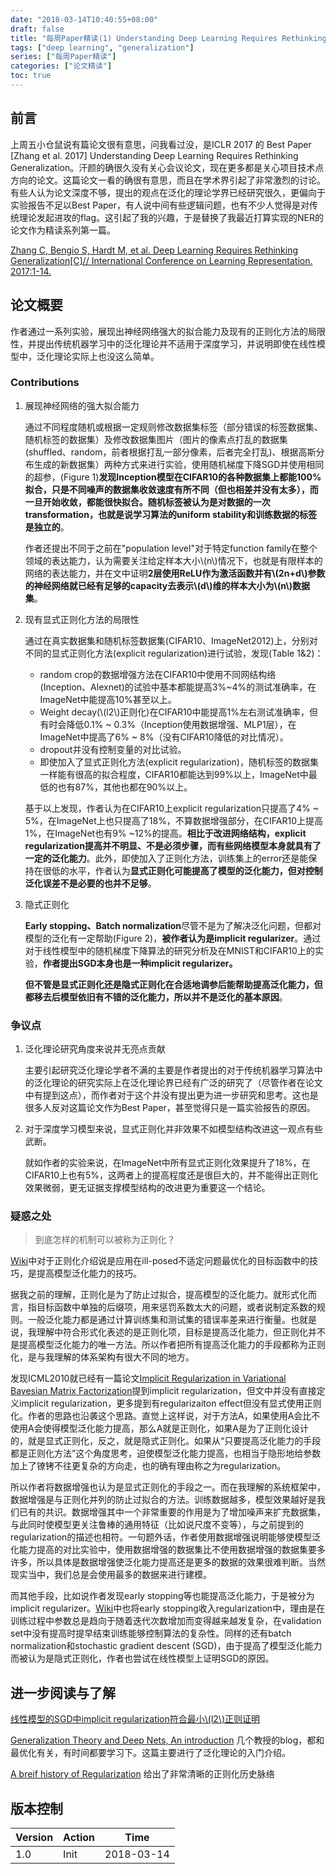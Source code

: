 ```yaml
---
date: "2018-03-14T10:40:55+08:00"
draft: false
title: "每周Paper精读(1) Understanding Deep Learning Requires Rethinking Generalization"
tags: ["deep learning", "generalization"]
series: ["每周Paper精读"]
categories: ["论文精读"]
toc: true
---
```


## 前言

上周五小仓鼠说有篇论文很有意思，问我看过没，是ICLR 2017 的 Best Paper [Zhang et al. 2017] Understanding Deep Learning Requires Rethinking Generalization。汗颜的确很久没有关心会议论文，现在更多都是关心项目技术点方向的论文。这篇论文一看的确很有意思，而且在学术界引起了非常激烈的讨论。有些人认为论文深度不够，提出的观点在泛化的理论学界已经研究很久，更偏向于实验报告不足以Best Paper，有人说中间有些逻辑问题，也有不少人觉得是对传统理论发起进攻的flag。这引起了我的兴趣，于是替换了我最近打算实现的NER的论文作为精读系列第一篇。

[Zhang C, Bengio S, Hardt M, et al. Deep Learning Requires Rethinking Generalization[C]// International Conference on Learning Representation. 2017:1-14.](https://arxiv.org/abs/1611.03530)

## 论文概要

作者通过一系列实验，展现出神经网络强大的拟合能力及现有的正则化方法的局限性，并提出传统机器学习中的泛化理论并不适用于深度学习，并说明即使在线性模型中，泛化理论实际上也没这么简单。

### Contributions

1. 展现神经网络的强大拟合能力

	通过不同程度随机或根据一定规则修改数据集标签（部分错误的标签数据集、随机标签的数据集）及修改数据集图片（图片的像素点打乱的数据集(shuffled、random，前者根据打乱一部分像素，后者完全打乱)、根据高斯分布生成的新数据集）两种方式来进行实验，使用随机梯度下降SGD并使用相同的超参，(Figure 1)**发现Inception模型在CIFAR10的各种数据集上都能100%拟合，只是不同噪声的数据集收敛速度有所不同（但也相差并没有太多），而一旦开始收敛，都能很快拟合。随机标签被认为是对数据的一次transformation，也就是说学习算法的uniform stability和训练数据的标签是独立的**。

	作者还提出不同于之前在"population level"对于特定function family在整个领域的表达能力，认为需要关注给定样本大小\\(n\\)情况下，也就是有限样本的网络的表达能力，并在文中证明**2层使用ReLU作为激活函数并有\\(2n+d\\)参数的神经网络就已经有足够的capacity去表示\\(d\\)维的样本大小为\\(n\\)数据集**。

2. 现有显式正则化方法的局限性

	通过在真实数据集和随机标签数据集(CIFAR10、ImageNet2012)上，分别对不同的显式正则化方法(explicit regularization)进行试验，发现(Table 1&2)：

	* random crop的数据增强方法在CIFAR10中使用不同网结构络(Inception、Alexnet)的试验中基本都能提高3%~4%的测试准确率，在ImageNet中能提高10%甚至以上。
	* Weight decay(\\(l2\\)正则化)在CIFAR10中能提高1%左右测试准确率，但有时会降低0.1% ~ 0.3%（Inception使用数据增强、MLP1层），在ImageNet中提高了6% ~ 8%（没有CIFAR10降低的对比情况）。
	* dropout并没有控制变量的对比试验。
	* 即使加入了显式正则化方法(explicit regularization)，随机标签的数据集一样能有很高的拟合程度，CIFAR10都能达到99%以上，ImageNet中最低的也有87%，其他也都在90%以上。

	基于以上发现，作者认为在CIFAR10上explicit regularization只提高了4% ~ 5%，在ImageNet上也只提高了18%，不算数据增强部分，在CIFAR10上提高1%，在ImageNet也有9% ~12%的提高。**相比于改进网络结构，explicit regularization提高并不明显、不是必须步骤，而有些网络模型本身就具有了一定的泛化能力**。此外，即使加入了正则化方法，训练集上的error还是能保持在很低的水平，作者认为**显式正则化可能提高了模型的泛化能力，但对控制泛化误差不是必要的也并不足够**。

3. 隐式正则化

	**Early stopping、Batch normalization**尽管不是为了解决泛化问题，但都对模型的泛化有一定帮助(Figure 2)，**被作者认为是implicit regularizer**。通过对于线性模型中的随机梯度下降算法的研究分析及在MNIST和CIFAR10上的实验，**作者提出SGD本身也是一种implicit regularizer。**

	**但不管是显式正则化还是隐式正则化在合适地调参后能帮助提高泛化能力，但都移去后模型依旧有不错的泛化能力，所以并不是泛化的基本原因**。

### 争议点

1. 泛化理论研究角度来说并无亮点贡献

	主要引起研究泛化理论学者不满的主要是作者提出的对于传统机器学习算法中的泛化理论的研究实际上在泛化理论界已经有广泛的研究了（尽管作者在论文中有提到这点），而作者对于这个并没有提出更为进一步研究和思考。这也是很多人反对这篇论文作为Best Paper，甚至觉得只是一篇实验报告的原因。

2. 对于深度学习模型来说，显式正则化并非效果不如模型结构改进这一观点有些武断。

	就如作者的实验来说，在ImageNet中所有显式正则化效果提升了18%，在CIFAR10上也有5%，这两者上的提高程度还是很巨大的，并不能得出正则化效果微弱，更无证据支撑模型结构的改进更为重要这一个结论。


### 疑惑之处

> 到底怎样的机制可以被称为正则化？

[Wiki](https://en.wikipedia.org/wiki/Regularization_%28mathematics%29)中对于正则化介绍说是应用在ill-posed不适定问题最优化的目标函数中的技巧，是提高模型泛化能力的技巧。

据我之前的理解，正则化是为了防止过拟合，提高模型的泛化能力。就形式化而言，指目标函数中单独的后缀项，用来惩罚系数太大的问题，或者说制定系数的规则。一般泛化能力都是通过计算训练集和测试集的错误率差来进行衡量。也就是说，我理解中符合形式化表述的是正则化项，目标是提高泛化能力，但正则化并不是提高模型泛化能力的唯一方法。所以作者把所有提高泛化能力的手段都称为正则化，是与我理解的体系架构有很大不同的地方。

发现ICML2010就已经有一篇论文[Implicit Regularization in Variational Bayesian Matrix Factorization](http://www.ms.k.u-tokyo.ac.jp/2010/ICML2010a.pdf)提到implicit regularization，但文中并没有直接定义implicit regularization，更多提到有regularizaiton effect但没有显式使用正则化。作者的思路也沿袭这个思路。直觉上这样说，对于方法A，如果使用A会比不使用A会使得模型泛化能力提高，那么A就是正则化，如果A是为了正则化设计的，就是显式正则化，反之，就是隐式正则化。如果从“只要提高泛化能力的手段都是正则化方法”这个角度思考，迫使模型泛化能力提高，也相当于隐形地给参数加上了镣铐不往更复杂的方向走，也的确有理由称之为regularization。

所以作者将数据增强也认为是显式正则化的手段之一。而在我理解的系统框架中，数据增强是与正则化并列的防止过拟合的方法。训练数据越多，模型效果越好是我们已有的共识。数据增强其中一个非常重要的作用是为了增加噪声来扩充数据集，与此同时使模型更关注鲁棒的通用特征（比如说尺度不变等），与之前提到的regularization的描述也相符。一句题外话，作者使用数据增强说明能够使模型泛化能力提高的对比实验中，使用数据增强的数据集比不使用数据增强的数据集要多许多，所以具体是数据增强使泛化能力提高还是更多的数据的效果很难判断。当然现实当中，我们总是会使用最多的数据来进行建模。

而其他手段，比如说作者发现early stopping等也能提高泛化能力，于是被分为implicit regularizer。[Wiki](https://en.wikipedia.org/wiki/Regularization_%28mathematics%29)中也将early stopping收入regularization中，理由是在训练过程中参数总是趋向于随着迭代次数增加而变得越来越发复杂，在validation set中没有提高时提早结束训练能够控制算法的复杂性。同样的还有batch normalization和stochastic gradient descent (SGD)，由于提高了模型泛化能力而被认为是隐式正则化，作者也尝试在线性模型上证明SGD的原因。

## 进一步阅读与了解

[线性模型的SGD中implicit regularization符合最小\\(l2\\)正则证明](https://stats.stackexchange.com/questions/316240/implicit-regularization-in-sgd-on-linear-model)

[Generalization Theory and Deep Nets, An introduction](http://www.offconvex.org/2017/12/08/generalization1/) 几个教授的blog，都和最优化有关，有时间都要学习下。这篇主要进行了泛化理论的入门介绍。

[ A breif history of Regularization](https://changkun.us/archives/2018/02/245/#more) 给出了非常清晰的正则化历史脉络

## 版本控制

| Version | Action | Time       |
| ------- | ------ | ---------- |
| 1.0     | Init   | 2018-03-14 |